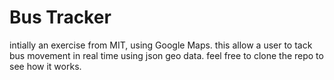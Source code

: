 # Bus Tracker
intially an exercise from MIT, using Google Maps.
this allow a user to tack bus movement in real time using json geo data. feel free to clone the repo to see how it works.
